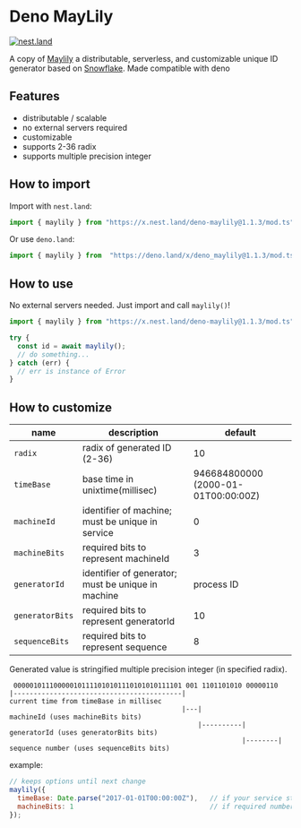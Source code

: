 
# Deno MayLily

[![nest.land](https://nest.land/badge.svg)](https://nest.land/package/deno-maylily)

A copy of [Maylily](https://github.com/shimataro/maylily/) a distributable, serverless, and customizable unique ID generator based on [Snowflake](https://github.com/twitter/snowflake/tree/snowflake-2010/). Made compatible with deno

## Features

* distributable / scalable
* no external servers required
* customizable
* supports 2-36 radix
* supports multiple precision integer

## How to import

Import with `nest.land`:

```typescript
import { maylily } from "https://x.nest.land/deno-maylily@1.1.3/mod.ts";
```
Or use `deno.land`:
```typescript
import { maylily } from  "https://deno.land/x/deno_maylily@1.1.3/mod.ts";
```

## How to use

No external servers needed.
Just import and call `maylily()`!

```typescript
import { maylily } from "https://x.nest.land/deno-maylily@1.1.3/mod.ts";

try {
  const id = await maylily();
  // do something...
} catch (err) {
  // err is instance of Error
}
```

## How to customize

| name | description | default |
|------|-------------|---------|
| `radix` | radix of generated ID (2-36) | 10 |
| `timeBase` | base time in unixtime(millisec) | 946684800000 (2000-01-01T00:00:00Z) |
| `machineId` | identifier of machine; must be unique in service | 0 |
| `machineBits` | required bits to represent machineId | 3 |
| `generatorId` | identifier of generator; must be unique in machine | process ID |
| `generatorBits` | required bits to represent generatorId | 10 |
| `sequenceBits` | required bits to represent sequence | 8 |

Generated value is stringified multiple precision integer (in specified radix).

```
 000001011100000101111010101110101010111101 001 1101101010 00000110
|------------------------------------------|                         current time from timeBase in millisec
                                           |---|                     machineId (uses machineBits bits)
                                               |----------|          generatorId (uses generatorBits bits)
                                                          |--------| sequence number (uses sequenceBits bits)
```

example:

```javascript
// keeps options until next change
maylily({
  timeBase: Date.parse("2017-01-01T00:00:00Z"),   // if your service starts in 2017, this is enough.
  machineBits: 1                                  // if required number machines are up to 2, this is enough.
});
```

